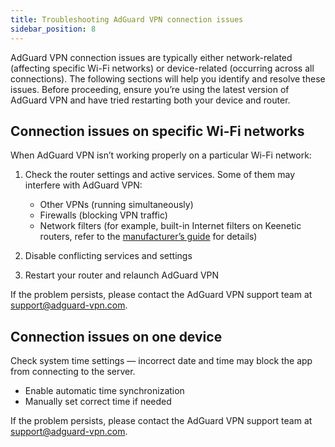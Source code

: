 ```yaml
---
title: Troubleshooting AdGuard VPN connection issues
sidebar_position: 8
---
```


AdGuard VPN connection issues are typically either network-related (affecting specific Wi-Fi networks) or device-related (occurring across all connections). The following sections will help you identify and resolve these issues. Before proceeding, ensure you’re using the latest version of AdGuard VPN and have tried restarting both your device and router.

## Connection issues on specific Wi-Fi networks

When AdGuard VPN isn’t working properly on a particular Wi-Fi network:

1. Check the router settings and active services. Some of them may interfere with AdGuard VPN:

   - Other VPNs (running simultaneously)
   - Firewalls (blocking VPN traffic)
   - Network filters (for example, built-in Internet filters on Keenetic routers, refer to the [manufacturer’s guide](https://help.keenetic.com/hc/en-us/articles/4415711575698-Content-filtering-and-ad-blocking-options) for details)

2. Disable conflicting services and settings

3. Restart your router and relaunch AdGuard VPN

If the problem persists, please contact the AdGuard VPN support team at support@adguard-vpn.com.

## Connection issues on one device

Check system time settings — incorrect date and time may block the app from connecting to the server.

- Enable automatic time synchronization
- Manually set correct time if needed

If the problem persists, please contact the AdGuard VPN support team at support@adguard-vpn.com.
